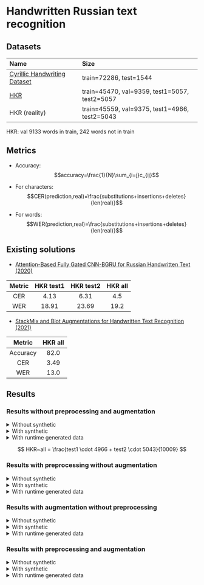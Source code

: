 # Handwritten Russian text recognition

## Datasets

| Name                                                                                                          | Size                                          |
|:--------------------------------------------------------------------------------------------------------------|:----------------------------------------------|
| [Cyrillic Handwriting Dataset](https://www.kaggle.com/datasets/constantinwerner/cyrillic-handwriting-dataset) | train=72286, test=1544                        |
| [HKR](https://github.com/abdoelsayed2016/HKR_Dataset)                                                         | train=45470, val=9359, test1=5057, test2=5057 |
| HKR (reality)                                                                                                 | train=45559, val=9375, test1=4966, test2=5043 |

HKR: val 9133 words in train, 242 words not in train

## Metrics

* Accuracy: $$accuracy=\frac{1}{N}\sum_{i=j}c_{ij}$$

* For characters: $$CER(prediction,real)=\frac{substitutions+insertions+deletes}{len(real)}$$

* For words: $$WER(prediction,real)=\frac{substitutions+insertions+deletes}{len(real)}$$

## Existing solutions

* [Attention-Based Fully Gated CNN-BGRU for Russian Handwritten Text (2020)](https://www.mdpi.com/2313-433X/6/12/141/htm)

| Metric | HKR test1 | HKR test2 | HKR all |
|:------:|:---------:|:---------:|:-------:|
|  CER   |   4.13    |   6.31    |   4.5   |
|  WER   |   18.91   |   23.69   |  19.2   |

* [StackMix and Blot Augmentations for Handwritten Text Recognition (2021)](https://arxiv.org/pdf/2108.11667)

|  Metric  | HKR all |
|:--------:|:-------:|
| Accuracy |  82.0   |
|   CER    |  3.49   |
|   WER    |  13.0   |

## Results

### Results without preprocessing and augmentation

<details><summary>Without synthetic</summary>

|  Metric  | Cyrillic | HKR test1 | HKR test2 | HKR all |
|:--------:|:--------:|:---------:|:---------:|:-------:|
| Accuracy |  34.45   |   38.70   |   87.19   |  63.13  |
|   CER    |  21.15   |   40.63   |   3.45    |  21.89  |
|   WER    |  64.95   |   68.59   |   8.92    |  38.52  |
</details>


<details><summary>With synthetic</summary>

|  Metric  | Cyrillic | HKR test1 | HKR test2 | HKR all |
|:--------:|:--------:|:---------:|:---------:|:-------:|
| Accuracy |  29.33   |   41.72   |   78.02   |  60.00  |
|   CER    |  22.51   |   21.01   |   4.58    |  12.73  |
|   WER    |  68.22   |   55.18   |   15.12   |  34.99  |
</details>


<details><summary>With runtime generated data</summary>

|  Metric  | Cyrillic | HKR test1 | HKR test2 | HKR all |
|:--------:|:--------:|:---------:|:---------:|:-------:|
| Accuracy |  37.50   |   43.19   |   83.81   |  63.65  |
|   CER    |  16.70   |   20.35   |   3.40    |  11.80  |
|   WER    |  58.46   |   52.50   |   11.09   |  31.63  |
</details>

$$ HKR~all = \frac{test1 \cdot 4966 + test2 \cdot 5043}{10009} $$


### Results with preprocessing without augmentation

<details><summary>Without synthetic</summary>

|  Metric  | Cyrillic | HKR test1 | HKR test2 | HKR all |
|:--------:|:--------:|:---------:|:---------:|:-------:|
| Accuracy |  30.69   |   38.02   |   86.30   |  62.34  |
|   CER    |  24.84   |   40.06   |   3.62    |  21.69  |
|   WER    |  69.63   |   69.45   |   9.58    |  39.28  |
</details>


<details><summary>With synthetic</summary>

|  Metric  | Cyrillic | HKR test1 | HKR test2 | HKR all |
|:--------:|:--------:|:---------:|:---------:|:-------:|
| Accuracy |  31.15   |   42.99   |   77.58   |  60.41  |
|   CER    |  21.56   |   19.68   |   4.79    |  12.17  |
|   WER    |  66.48   |   51.14   |   15.74   |  33.30  |
</details>


<details><summary>With runtime generated data</summary>

|  Metric  | Cyrillic | HKR test1 | HKR test2 | HKR all |
|:--------:|:--------:|:---------:|:---------:|:-------:|
| Accuracy |  33.03   |   42.81   |   74.50   |  58.77  |
|   CER    |  20.66   |   17.39   |   5.47    |  11.38  |
|   WER    |  63.14   |   51.00   |   18.08   |  34.41  |
</details>


### Results with augmentation without preprocessing

<details><summary>Without synthetic</summary>

|  Metric  | Cyrillic | HKR test1 | HKR test2 | HKR all |
|:--------:|:--------:|:---------:|:---------:|:-------:|
| Accuracy |          |           |           |         |
|   CER    |          |           |           |         |
|   WER    |          |           |           |         |
</details>


<details><summary>With synthetic</summary>

|  Metric  | Cyrillic | HKR test1 | HKR test2 | HKR all |
|:--------:|:--------:|:---------:|:---------:|:-------:|
| Accuracy |          |           |           |         |
|   CER    |          |           |           |         |
|   WER    |          |           |           |         |
</details>


<details><summary>With runtime generated data</summary>

|  Metric  | Cyrillic | HKR test1 | HKR test2 | HKR all |
|:--------:|:--------:|:---------:|:---------:|:-------:|
| Accuracy |          |           |           |         |
|   CER    |          |           |           |         |
|   WER    |          |           |           |         |
</details>


### Results with preprocessing and augmentation

<details><summary>Without synthetic</summary>

|  Metric  | Cyrillic | HKR test1 | HKR test2 | HKR all |
|:--------:|:--------:|:---------:|:---------:|:-------:|
| Accuracy |  42.29   |   39.10   |   87.29   |  63.38  |
|   CER    |  17.80   |   38.63   |   3.22    |  20.78  |
|   WER    |  56.74   |   67.29   |   8.68    |  37.75  |
</details>


<details><summary>With synthetic</summary>

|  Metric  | Cyrillic | HKR test1 | HKR test2 | HKR all |
|:--------:|:--------:|:---------:|:---------:|:-------:|
| Accuracy |  44.55   |   43.66   |   86.06   |  65.02  |
|   CER    |  15.62   |   22.01   |   3.12    |  12.49  |
|   WER    |  51.83   |   53.27   |   9.27    |  31.10  |
</details>


<details><summary>With runtime generated data</summary>

|  Metric  | Cyrillic | HKR test1 | HKR test2 | HKR all |
|:--------:|:--------:|:---------:|:---------:|:-------:|
| Accuracy |  44.43   |   47.63   |   86.06   |  66.99  |
|   CER    |  15.63   |   19.03   |   3.12    |  11.01  |
|   WER    |  52.94   |   48.30   |   9.27    |  28.63  |
</details>
